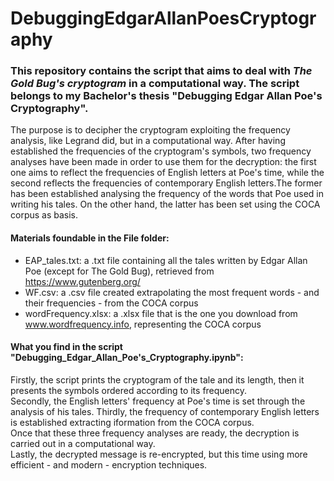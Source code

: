 # DebuggingEdgarAllanPoesCryptography
### This repository contains the script that aims to deal with *The Gold Bug's cryptogram* in a computational way. The script belongs to my Bachelor's thesis "Debugging Edgar Allan Poe's Cryptography".  
The purpose is to decipher the cryptogram exploiting the frequency analysis, like Legrand did, but in a computational way. After having established the frequencies of the cryptogram's symbols, two frequency analyses have been made in order to use them for the decryption: the first one aims to reflect the frequencies of English letters at Poe's time, while the second reflects the frequencies of contemporary English letters.The former has been established analysing the frequency of the words that Poe used in writing his tales. On the other hand, the latter has been set using the COCA corpus as basis.  
  
#### Materials foundable in the File folder:
- EAP_tales.txt: a .txt file containing all the tales written by Edgar Allan Poe (except for The Gold Bug), retrieved from https://www.gutenberg.org/
- WF.csv: a .csv file created extrapolating the most frequent words - and their frequencies - from the COCA corpus
- wordFrequency.xlsx: a .xlsx file that is the one you download from www.wordfrequency.info, representing the COCA corpus
  
#### What you find in the script "Debugging_Edgar_Allan_Poe's_Cryptography.ipynb":  
Firstly, the script prints the cryptogram of the tale and its length, then it presents the symbols ordered according to its frequency.  
Secondly, the English letters' frequency at Poe's time is set through the analysis of his tales.
Thirdly, the frequency of contemporary English letters is established extracting iformation from the COCA corpus.    
Once that these three frequency analyses are ready, the decryption is carried out in a computational way.  
Lastly, the decrypted message is re-encrypted, but this time using more efficient - and modern - encryption techniques. 
